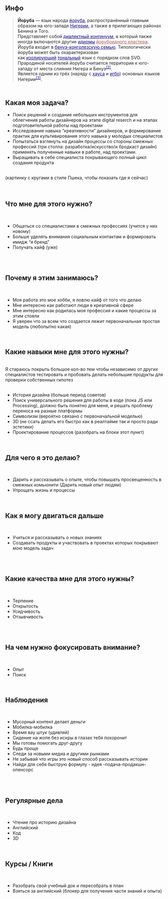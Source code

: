 <h2><b>Инфо</b></h2><blockquote style="margin-top: 0.5em; margin-bottom: 0.5em; line-height: inherit; color: rgb(34, 34, 34); font-size: 14px;"><b>Йо́руба</b>&nbsp;— язык народа&nbsp;<a href="https://ru.wikipedia.org/wiki/%D0%99%D0%BE%D1%80%D1%83%D0%B1%D0%B0_(%D0%BD%D0%B0%D1%80%D0%BE%D0%B4)" title="Йоруба (народ)" style="color: rgb(11, 0, 128); background-image: none; background-position: initial; background-size: initial; background-repeat: initial; background-attachment: initial; background-origin: initial; background-clip: initial;">йоруба</a>, распространённый главным образом на юго-западе&nbsp;<a href="https://ru.wikipedia.org/wiki/%D0%9D%D0%B8%D0%B3%D0%B5%D1%80%D0%B8%D1%8F" title="Нигерия" style="color: rgb(11, 0, 128); background-image: none; background-position: initial; background-size: initial; background-repeat: initial; background-attachment: initial; background-origin: initial; background-clip: initial;">Нигерии</a>, а также в прилегающих районах Бенина и Того.<br>Представляет собой&nbsp;<a href="https://ru.wikipedia.org/wiki/%D0%94%D0%B8%D0%B0%D0%BB%D0%B5%D0%BA%D1%82%D0%BD%D1%8B%D0%B9_%D0%BA%D0%BE%D0%BD%D1%82%D0%B8%D0%BD%D1%83%D1%83%D0%BC" title="Диалектный континуум" style="color: rgb(11, 0, 128); background-image: none; background-position: initial; background-size: initial; background-repeat: initial; background-attachment: initial; background-origin: initial; background-clip: initial;">диалектный континуум</a>, в который также иногда включаются другие&nbsp;<a href="https://ru.wikipedia.org/wiki/%D0%98%D0%B4%D0%B8%D0%BE%D0%BC" title="Идиом" style="color: rgb(11, 0, 128); background-image: none; background-position: initial; background-size: initial; background-repeat: initial; background-attachment: initial; background-origin: initial; background-clip: initial;">идиомы</a>&nbsp;<a href="https://ru.wikipedia.org/w/index.php?title=%D0%99%D0%BE%D1%80%D1%83%D0%B1%D0%BE%D0%B8%D0%B4%D0%BD%D1%8B%D0%B5_%D1%8F%D0%B7%D1%8B%D0%BA%D0%B8&amp;action=edit&amp;redlink=1" class="new" title="Йорубоидные языки (страница отсутствует)" style="color: rgb(165, 88, 88); background-image: none; background-position: initial; background-size: initial; background-repeat: initial; background-attachment: initial; background-origin: initial; background-clip: initial;">йорубоидного кластера</a>. Йоруба входит в&nbsp;<a href="https://ru.wikipedia.org/wiki/%D0%91%D0%B5%D0%BD%D1%83%D1%8D-%D0%BA%D0%BE%D0%BD%D0%B3%D0%BE%D0%BB%D0%B5%D0%B7%D1%81%D0%BA%D0%B8%D0%B5_%D1%8F%D0%B7%D1%8B%D0%BA%D0%B8" title="Бенуэ-конголезские языки" style="color: rgb(11, 0, 128); background-image: none; background-position: initial; background-size: initial; background-repeat: initial; background-attachment: initial; background-origin: initial; background-clip: initial;">бенуэ-конголезскую семью</a>. Типологически йоруба может быть охарактеризован как&nbsp;<a href="https://ru.wikipedia.org/wiki/%D0%98%D0%B7%D0%BE%D0%BB%D0%B8%D1%80%D1%83%D1%8E%D1%89%D0%B8%D0%B5_%D1%8F%D0%B7%D1%8B%D0%BA%D0%B8" class="mw-redirect" title="Изолирующие языки" style="color: rgb(11, 0, 128); background-image: none; background-position: initial; background-size: initial; background-repeat: initial; background-attachment: initial; background-origin: initial; background-clip: initial;">изолирующий</a>&nbsp;<a href="https://ru.wikipedia.org/wiki/%D0%A2%D0%BE%D0%BD_(%D0%BB%D0%B8%D0%BD%D0%B3%D0%B2%D0%B8%D1%81%D1%82%D0%B8%D0%BA%D0%B0)" title="Тон (лингвистика)" style="color: rgb(11, 0, 128); background-image: none; background-position: initial; background-size: initial; background-repeat: initial; background-attachment: initial; background-origin: initial; background-clip: initial;">тональный</a>&nbsp;язык с порядком слов SVO.<br>Прародиной носителей йоруба считается территория к юго-западу от места слияния Нигера и Бенуэ<sup id="cite_ref-Owolabi1207_2-0" class="reference" style="line-height: 1em; unicode-bidi: isolate; white-space: nowrap; font-size: 11.2px;"><a href="https://ru.wikipedia.org/wiki/%D0%99%D0%BE%D1%80%D1%83%D0%B1%D0%B0_(%D1%8F%D0%B7%D1%8B%D0%BA)#cite_note-Owolabi1207-2" style="color: rgb(11, 0, 128); background-image: none; background-position: initial; background-size: initial; background-repeat: initial; background-attachment: initial; background-origin: initial; background-clip: initial;">[2]</a></sup>.<br>Является одним из трёх (наряду с&nbsp;<a href="https://ru.wikipedia.org/wiki/%D0%A5%D0%B0%D1%83%D1%81%D0%B0_(%D1%8F%D0%B7%D1%8B%D0%BA)" title="Хауса (язык)" style="color: rgb(11, 0, 128); background-image: none; background-position: initial; background-size: initial; background-repeat: initial; background-attachment: initial; background-origin: initial; background-clip: initial;">хауса</a>&nbsp;и&nbsp;<a href="https://ru.wikipedia.org/wiki/%D0%98%D0%B3%D0%B1%D0%BE_(%D1%8F%D0%B7%D1%8B%D0%BA)" title="Игбо (язык)" style="color: rgb(11, 0, 128); background-image: none; background-position: initial; background-size: initial; background-repeat: initial; background-attachment: initial; background-origin: initial; background-clip: initial;">игбо</a>) основных языков Нигерии<sup id="cite_ref-Owolabi1209_3-0" class="reference" style="line-height: 1em; unicode-bidi: isolate; white-space: nowrap; font-size: 11.2px;"><a href="https://ru.wikipedia.org/wiki/%D0%99%D0%BE%D1%80%D1%83%D0%B1%D0%B0_(%D1%8F%D0%B7%D1%8B%D0%BA)#cite_note-Owolabi1209-3" style="color: rgb(11, 0, 128); background-image: none; background-position: initial; background-size: initial; background-repeat: initial; background-attachment: initial; background-origin: initial; background-clip: initial;">[3]</a></sup>.</blockquote><p style="margin-top: 0.5em; margin-bottom: 0.5em; line-height: inherit; color: rgb(34, 34, 34); font-size: 14px;"><br></p><div><h2><span class=" author-d-16z86ztz122z98z81zz82zz85zunv3z82zpqfnlc83z72zz72zz122zz72zh23uz66zz76zz72z29sz90z1xauz90zz83zaz85zz71zz79z"><b>Какая моя задача?</b></span></h2></div><ul class="listtype-bullet listindent1 list-bullet1"><li><span class=" author-d-16z86ztz122z98z81zz82zz85zunv3z82zpqfnlc83z72zz72zz122zz72zh23uz66zz76zz72z29sz90z1xauz90zz83zaz85zz71zz79z">Поиск решений и создание небольших инструментов для облегчения работы дизайнеров на этапе digital reserch и на этапах подготовительной работы над проектами</span></li><li><span class=" author-d-16z86ztz122z98z81zz82zz85zunv3z82zpqfnlc83z72zz72zz122zz72zh23uz66zz76zz72z29sz90z1xauz90zz83zaz85zz71zz79z">Исследование навыка</span><span class=" author-d-16z86ztz122z98z81zz82zz85zunv3z82zpqfnlc83z72zz72zz122zz72zh23uz66zz76zz72z29sz90z1xauz90zz83zaz85zz71zz79z s-ldquo"> </span><span class=" author-d-16z86ztz122z98z81zz82zz85zunv3z82zpqfnlc83z72zz72zz122zz72zh23uz66zz76zz72z29sz90z1xauz90zz83zaz85zz71zz79z h-ldquo">“креативности”</span><span class=" author-d-16z86ztz122z98z81zz82zz85zunv3z82zpqfnlc83z72zz72zz122zz72zh23uz66zz76zz72z29sz90z1xauz90zz83zaz85zz71zz79z"> дизайнеров, и формирование практик для культивирования этого навыка у молодых специалистов</span></li><li><span class=" author-d-16z86ztz122z98z81zz82zz85zunv3z82zpqfnlc83z72zz72zz122zz72zh23uz66zz76zz72z29sz90z1xauz90zz83zaz85zz71zz79z">Попытаться взглянуть на дизайн процессы со стороны смежных профессий</span><span class=" author-d-16z86ztz122z98z81zz82zz85zunv3z82zpqfnlc83z72zz72zz122zz72zh23uz66zz76zz72z29sz90z1xauz90zz83zaz85zz71zz79z s-lparen"> </span><span class=" author-d-16z86ztz122z98z81zz82zz85zunv3z82zpqfnlc83z72zz72zz122zz72zh23uz66zz76zz72z29sz90z1xauz90zz83zaz85zz71zz79z h-lparen">(три</span><span class=" author-d-16z86ztz122z98z81zz82zz85zunv3z82zpqfnlc83z72zz72zz122zz72zh23uz66zz76zz72z29sz90z1xauz90zz83zaz85zz71zz79z"> столпа: разработка/искусство/и бродкаст дизайн) применять полученные навыки в работе, над проектами.</span></li><li><span class=" author-d-16z86ztz122z98z81zz82zz85zunv3z82zpqfnlc83z72zz72zz122zz72zh23uz66zz76zz72z29sz90z1xauz90zz83zaz85zz71zz79z">Выращивать в себе специалиста покрывающего полный цикл создания продукта</span></li></ul><div><br></div><div><span class=" author-d-16z86ztz122z98z81zz82zz85zunv3z82zpqfnlc83z72zz72zz122zz72zh23uz66zz76zz72z29sz90z1xauz90zz83zaz85zz71zz79z">(картинку с кругами в стиле Пшека, чтобы показать где я сейчас)</span></div><div><br></div><div><br></div><div><h2><span class=" author-d-16z86ztz122z98z81zz82zz85zunv3z82zpqfnlc83z72zz72zz122zz72zh23uz66zz76zz72z29sz90z1xauz90zz83zaz85zz71zz79z"><b>Что мне для этого нужно?</b></span></h2></div><div><br></div><ul class="listtype-bullet listindent1 list-bullet1"><li><span class=" author-d-16z86ztz122z98z81zz82zz85zunv3z82zpqfnlc83z72zz72zz122zz72zh23uz66zz76zz72z29sz90z1xauz90zz83zaz85zz71zz79z">Общаться со специалистами в смежных профессиях</span><span class=" author-d-16z86ztz122z98z81zz82zz85zunv3z82zpqfnlc83z72zz72zz122zz72zh23uz66zz76zz72z29sz90z1xauz90zz83zaz85zz71zz79z s-lparen"> </span><span class=" author-d-16z86ztz122z98z81zz82zz85zunv3z82zpqfnlc83z72zz72zz122zz72zh23uz66zz76zz72z29sz90z1xauz90zz83zaz85zz71zz79z h-lparen">(учится</span><span class=" author-d-16z86ztz122z98z81zz82zz85zunv3z82zpqfnlc83z72zz72zz122zz72zh23uz66zz76zz72z29sz90z1xauz90zz83zaz85zz71zz79z"> у них новому)</span></li><li><span class=" author-d-16z86ztz122z98z81zz82zz85zunv3z82zpqfnlc83z72zz72zz122zz72zh23uz66zz76zz72z29sz90z1xauz90zz83zaz85zz71zz79z">Больше уделять внимания социальным контактам и формировать имидж</span><span class=" author-d-16z86ztz122z98z81zz82zz85zunv3z82zpqfnlc83z72zz72zz122zz72zh23uz66zz76zz72z29sz90z1xauz90zz83zaz85zz71zz79z s-ldquo"> </span><span class=" author-d-16z86ztz122z98z81zz82zz85zunv3z82zpqfnlc83z72zz72zz122zz72zh23uz66zz76zz72z29sz90z1xauz90zz83zaz85zz71zz79z h-ldquo">“я</span><span class=" author-d-16z86ztz122z98z81zz82zz85zunv3z82zpqfnlc83z72zz72zz122zz72zh23uz66zz76zz72z29sz90z1xauz90zz83zaz85zz71zz79z"> бренд”</span></li><li><span class=" author-d-16z86ztz122z98z81zz82zz85zunv3z82zpqfnlc83z72zz72zz122zz72zh23uz66zz76zz72z29sz90z1xauz90zz83zaz85zz71zz79z">Получать кайф</span><span class=" author-d-16z86ztz122z98z81zz82zz85zunv3z82zpqfnlc83z72zz72zz122zz72zh23uz66zz76zz72z29sz90z1xauz90zz83zaz85zz71zz79z s-lparen"> </span><span class=" author-d-16z86ztz122z98z81zz82zz85zunv3z82zpqfnlc83z72zz72zz122zz72zh23uz66zz76zz72z29sz90z1xauz90zz83zaz85zz71zz79z h-lparen">(уже)</span></li></ul><div><br></div><div><br></div><div><h2><span class=" author-d-16z86ztz122z98z81zz82zz85zunv3z82zpqfnlc83z72zz72zz122zz72zh23uz66zz76zz72z29sz90z1xauz90zz83zaz85zz71zz79z"><b>Почему я этим занимаюсь?</b></span></h2></div><div><br></div><ul class="listtype-bullet listindent1 list-bullet1"><li><span class=" author-d-16z86ztz122z98z81zz82zz85zunv3z82zpqfnlc83z72zz72zz122zz72zh23uz66zz76zz72z29sz90z1xauz90zz83zaz85zz71zz79z">Моя работа это мое хобби, я ловлю кайф от того что делаю</span></li><li><span class=" author-d-16z86ztz122z98z81zz82zz85zunv3z82zpqfnlc83z72zz72zz122zz72zh23uz66zz76zz72z29sz90z1xauz90zz83zaz85zz71zz79z">Мне интересно как работают люди в креативной сфере</span></li><li><span class=" author-d-16z86ztz122z98z81zz82zz85zunv3z82zpqfnlc83z72zz72zz122zz72zh23uz66zz76zz72z29sz90z1xauz90zz83zaz85zz71zz79z">Мне интересно как родилась моя профессия и какие процессы за этим стояли</span></li><li><span class=" author-d-16z86ztz122z98z81zz82zz85zunv3z82zpqfnlc83z72zz72zz122zz72zh23uz66zz76zz72z29sz90z1xauz90zz83zaz85zz71zz79z">Я уверен что за всем что создается лежит первоначальная простая модель</span><span class=" author-d-16z86ztz122z98z81zz82zz85zunv3z82zpqfnlc83z72zz72zz122zz72zh23uz66zz76zz72z29sz90z1xauz90zz83zaz85zz71zz79z s-lparen"> </span><span class=" author-d-16z86ztz122z98z81zz82zz85zunv3z82zpqfnlc83z72zz72zz122zz72zh23uz66zz76zz72z29sz90z1xauz90zz83zaz85zz71zz79z h-lparen">(любопытно</span><span class=" author-d-16z86ztz122z98z81zz82zz85zunv3z82zpqfnlc83z72zz72zz122zz72zh23uz66zz76zz72z29sz90z1xauz90zz83zaz85zz71zz79z"> какая)</span></li></ul><div><br></div><div><h2><span class=" author-d-16z86ztz122z98z81zz82zz85zunv3z82zpqfnlc83z72zz72zz122zz72zh23uz66zz76zz72z29sz90z1xauz90zz83zaz85zz71zz79z"><b>Какие навыки мне для этого нужны?</b></span></h2></div><div><br></div><div><span class=" author-d-16z86ztz122z98z81zz82zz85zunv3z82zpqfnlc83z72zz72zz122zz72zh23uz66zz76zz72z29sz90z1xauz90zz83zaz85zz71zz79z">Я стараюсь покрыть большое кол-во тем чтобы независимо от других специалистов тестировать и пробовать делать небольшие продукты для проверки собственных гипотез</span></div><div><br></div><ul class="listtype-bullet listindent1 list-bullet1"><li><span class=" author-d-16z86ztz122z98z81zz82zz85zunv3z82zpqfnlc83z72zz72zz122zz72zh23uz66zz76zz72z29sz90z1xauz90zz83zaz85zz71zz79z">История дизайна</span><span class=" author-d-16z86ztz122z98z81zz82zz85zunv3z82zpqfnlc83z72zz72zz122zz72zh23uz66zz76zz72z29sz90z1xauz90zz83zaz85zz71zz79z s-lparen"> </span><span class=" author-d-16z86ztz122z98z81zz82zz85zunv3z82zpqfnlc83z72zz72zz122zz72zh23uz66zz76zz72z29sz90z1xauz90zz83zaz85zz71zz79z h-lparen">(больше</span><span class=" author-d-16z86ztz122z98z81zz82zz85zunv3z82zpqfnlc83z72zz72zz122zz72zh23uz66zz76zz72z29sz90z1xauz90zz83zaz85zz71zz79z"> период советов)</span></li><li><span class=" author-d-16z86ztz122z98z81zz82zz85zunv3z82zpqfnlc83z72zz72zz122zz72zh23uz66zz76zz72z29sz90z1xauz90zz83zaz85zz71zz79z">Поиск универсального решения для работы в коде</span><span class=" author-d-16z86ztz122z98z81zz82zz85zunv3z82zpqfnlc83z72zz72zz122zz72zh23uz66zz76zz72z29sz90z1xauz90zz83zaz85zz71zz79z s-lparen"> </span><span class=" author-d-16z86ztz122z98z81zz82zz85zunv3z82zpqfnlc83z72zz72zz122zz72zh23uz66zz76zz72z29sz90z1xauz90zz83zaz85zz71zz79z h-lparen">(пока</span><span class=" author-d-16z86ztz122z98z81zz82zz85zunv3z82zpqfnlc83z72zz72zz122zz72zh23uz66zz76zz72z29sz90z1xauz90zz83zaz85zz71zz79z"> JS или Processing), должно быть понятно для меня, и решать проблему переноса на разные платформы</span></li><li><span class=" author-d-16z86ztz122z98z81zz82zz85zunv3z82zpqfnlc83z72zz72zz122zz72zh23uz66zz76zz72z29sz90z1xauz90zz83zaz85zz71zz79z">Символизм</span><span class=" author-d-16z86ztz122z98z81zz82zz85zunv3z82zpqfnlc83z72zz72zz122zz72zh23uz66zz76zz72z29sz90z1xauz90zz83zaz85zz71zz79z s-lparen"> </span><span class=" author-d-16z86ztz122z98z81zz82zz85zunv3z82zpqfnlc83z72zz72zz122zz72zh23uz66zz76zz72z29sz90z1xauz90zz83zaz85zz71zz79z h-lparen">(вероятно</span><span class=" author-d-16z86ztz122z98z81zz82zz85zunv3z82zpqfnlc83z72zz72zz122zz72zh23uz66zz76zz72z29sz90z1xauz90zz83zaz85zz71zz79z"> связано с первоначальной моделью)</span></li><li><span class=" author-d-16z86ztz122z98z81zz82zz85zunv3z82zpqfnlc83z72zz72zz122zz72zh23uz66zz76zz72z29sz90z1xauz90zz83zaz85zz71zz79z">3D</span><span class=" author-d-16z86ztz122z98z81zz82zz85zunv3z82zpqfnlc83z72zz72zz122zz72zh23uz66zz76zz72z29sz90z1xauz90zz83zaz85zz71zz79z s-lparen"> </span><span class=" author-d-16z86ztz122z98z81zz82zz85zunv3z82zpqfnlc83z72zz72zz122zz72zh23uz66zz76zz72z29sz90z1xauz90zz83zaz85zz71zz79z h-lparen">(не</span><span class=" author-d-16z86ztz122z98z81zz82zz85zunv3z82zpqfnlc83z72zz72zz122zz72zh23uz66zz76zz72z29sz90z1xauz90zz83zaz85zz71zz79z"> ссать делать его быстро как в реалтайме так и просто ради эстетики)</span></li><li><span class=" author-d-16z86ztz122z98z81zz82zz85zunv3z82zpqfnlc83z72zz72zz122zz72zh23uz66zz76zz72z29sz90z1xauz90zz83zaz85zz71zz79z">Проектирование процессов</span><span class=" author-d-16z86ztz122z98z81zz82zz85zunv3z82zpqfnlc83z72zz72zz122zz72zh23uz66zz76zz72z29sz90z1xauz90zz83zaz85zz71zz79z s-lparen"> </span><span class=" author-d-16z86ztz122z98z81zz82zz85zunv3z82zpqfnlc83z72zz72zz122zz72zh23uz66zz76zz72z29sz90z1xauz90zz83zaz85zz71zz79z h-lparen">(разобрать</span><span class=" author-d-16z86ztz122z98z81zz82zz85zunv3z82zpqfnlc83z72zz72zz122zz72zh23uz66zz76zz72z29sz90z1xauz90zz83zaz85zz71zz79z"> на блоки этот пункт)</span></li></ul><div><br></div><div><h2><span class=" author-d-16z86ztz122z98z81zz82zz85zunv3z82zpqfnlc83z72zz72zz122zz72zh23uz66zz76zz72z29sz90z1xauz90zz83zaz85zz71zz79z"><b>Для чего я это делаю?</b></span></h2></div><div><br></div><ul class="listtype-bullet listindent1 list-bullet1"><li><span class=" author-d-16z86ztz122z98z81zz82zz85zunv3z82zpqfnlc83z72zz72zz122zz72zh23uz66zz76zz72z29sz90z1xauz90zz83zaz85zz71zz79z">Дарить и рассказывать о опыте, чтобы повышать просвещенность в смежных комьюнити</span><span class=" author-d-16z86ztz122z98z81zz82zz85zunv3z82zpqfnlc83z72zz72zz122zz72zh23uz66zz76zz72z29sz90z1xauz90zz83zaz85zz71zz79z s-lparen"> </span><span class=" author-d-16z86ztz122z98z81zz82zz85zunv3z82zpqfnlc83z72zz72zz122zz72zh23uz66zz76zz72z29sz90z1xauz90zz83zaz85zz71zz79z h-lparen">(Дарить</span><span class=" author-d-16z86ztz122z98z81zz82zz85zunv3z82zpqfnlc83z72zz72zz122zz72zh23uz66zz76zz72z29sz90z1xauz90zz83zaz85zz71zz79z"> новый опыт людям) &nbsp;</span></li><li><span class=" author-d-16z86ztz122z98z81zz82zz85zunv3z82zpqfnlc83z72zz72zz122zz72zh23uz66zz76zz72z29sz90z1xauz90zz83zaz85zz71zz79z">Упрощать жизнь и процессы</span></li></ul><div><br></div><div><h2><span class=" author-d-16z86ztz122z98z81zz82zz85zunv3z82zpqfnlc83z72zz72zz122zz72zh23uz66zz76zz72z29sz90z1xauz90zz83zaz85zz71zz79z"><b>Как я могу двигаться дальше</b></span></h2></div><div><br></div><ul class="listtype-bullet listindent1 list-bullet1"><li><span class=" author-d-16z86ztz122z98z81zz82zz85zunv3z82zpqfnlc83z72zz72zz122zz72zh23uz66zz76zz72z29sz90z1xauz90zz83zaz85zz71zz79z">Учиться и рассказывать о новых знаниях</span></li><li><span class=" author-d-16z86ztz122z98z81zz82zz85zunv3z82zpqfnlc83z72zz72zz122zz72zh23uz66zz76zz72z29sz90z1xauz90zz83zaz85zz71zz79z">Создавать продукты и участвовать в проектах которых покрывают мою модель задач</span></li></ul><div><br></div><div><br></div><div><h2><span class=" author-d-16z86ztz122z98z81zz82zz85zunv3z82zpqfnlc83z72zz72zz122zz72zh23uz66zz76zz72z29sz90z1xauz90zz83zaz85zz71zz79z"><b>Какие качества мне для этого нужны?</b></span></h2></div><div><br></div><ul class="listtype-bullet listindent1 list-bullet1"><li><span class=" author-d-16z86ztz122z98z81zz82zz85zunv3z82zpqfnlc83z72zz72zz122zz72zh23uz66zz76zz72z29sz90z1xauz90zz83zaz85zz71zz79z">Терпение</span></li><li><span class=" author-d-16z86ztz122z98z81zz82zz85zunv3z82zpqfnlc83z72zz72zz122zz72zh23uz66zz76zz72z29sz90z1xauz90zz83zaz85zz71zz79z">Открытость</span></li><li><span class=" author-d-16z86ztz122z98z81zz82zz85zunv3z82zpqfnlc83z72zz72zz122zz72zh23uz66zz76zz72z29sz90z1xauz90zz83zaz85zz71zz79z">Усидчивость</span></li><li><span class=" author-d-16z86ztz122z98z81zz82zz85zunv3z82zpqfnlc83z72zz72zz122zz72zh23uz66zz76zz72z29sz90z1xauz90zz83zaz85zz71zz79z">Отзывчивость</span></li></ul><div><br></div><div><br></div><div><h2><span class=" author-d-16z86ztz122z98z81zz82zz85zunv3z82zpqfnlc83z72zz72zz122zz72zh23uz66zz76zz72z29sz90z1xauz90zz83zaz85zz71zz79z"><b>На чем нужно фокусировать внимание?</b></span></h2></div><div><br></div><ul class="listtype-bullet listindent1 list-bullet1"><li><span class=" author-d-16z86ztz122z98z81zz82zz85zunv3z82zpqfnlc83z72zz72zz122zz72zh23uz66zz76zz72z29sz90z1xauz90zz83zaz85zz71zz79z">Опыт&nbsp;</span></li><li><span class=" author-d-16z86ztz122z98z81zz82zz85zunv3z82zpqfnlc83z72zz72zz122zz72zh23uz66zz76zz72z29sz90z1xauz90zz83zaz85zz71zz79z">Поиск</span></li></ul><div><br></div><div><h2><span class=" author-d-16z86ztz122z98z81zz82zz85zunv3z82zpqfnlc83z72zz72zz122zz72zh23uz66zz76zz72z29sz90z1xauz90zz83zaz85zz71zz79z"><b>Наблюдения</b></span></h2></div><div><br></div><ul class="listtype-bullet listindent1 list-bullet1"><li><span class=" author-d-16z86ztz122z98z81zz82zz85zunv3z82zpqfnlc83z72zz72zz122zz72zh23uz66zz76zz72z29sz90z1xauz90zz83zaz85zz71zz79z">Мусорный контент делает деньги</span></li><li><span class=" author-d-16z86ztz122z98z81zz82zz85zunv3z82zpqfnlc83z72zz72zz122zz72zh23uz66zz76zz72z29sz90z1xauz90zz83zaz85zz71zz79z">Мобилка-мобилка</span></li><li><span class=" author-d-16z86ztz122z98z81zz82zz85zunv3z82zpqfnlc83z72zz72zz122zz72zh23uz66zz76zz72z29sz90z1xauz90zz83zaz85zz71zz79z">Время вау штук</span><span class=" author-d-16z86ztz122z98z81zz82zz85zunv3z82zpqfnlc83z72zz72zz122zz72zh23uz66zz76zz72z29sz90z1xauz90zz83zaz85zz71zz79z s-lparen"> </span><span class=" author-d-16z86ztz122z98z81zz82zz85zunv3z82zpqfnlc83z72zz72zz122zz72zh23uz66zz76zz72z29sz90z1xauz90zz83zaz85zz71zz79z h-lparen">(удивляй)</span></li><li><span class=" author-d-16z86ztz122z98z81zz82zz85zunv3z82zpqfnlc83z72zz72zz122zz72zh23uz66zz76zz72z29sz90z1xauz90zz83zaz85zz71zz79z">Сидение на жопе без искры в глазах тебя похоронит</span></li><li><span class=" author-d-16z86ztz122z98z81zz82zz85zunv3z82zpqfnlc83z72zz72zz122zz72zh23uz66zz76zz72z29sz90z1xauz90zz83zaz85zz71zz79z">Мы готовы помогать друг-другу</span></li><li><span class=" author-d-16z86ztz122z98z81zz82zz85zunv3z82zpqfnlc83z72zz72zz122zz72zh23uz66zz76zz72z29sz90z1xauz90zz83zaz85zz71zz79z">Будь проще&nbsp;</span></li><li><span class=" author-d-16z86ztz122z98z81zz82zz85zunv3z82zpqfnlc83z72zz72zz122zz72zh23uz66zz76zz72z29sz90z1xauz90zz83zaz85zz71zz79z">Следи за новыми медиа и другими рынками</span></li><li><span class=" author-d-16z86ztz122z98z81zz82zz85zunv3z82zpqfnlc83z72zz72zz122zz72zh23uz66zz76zz72z29sz90z1xauz90zz83zaz85zz71zz79z">Не забывай что игры это новый способ рассказывать истории</span></li><li><span class=" author-d-16z86ztz122z98z81zz82zz85zunv3z82zpqfnlc83z72zz72zz122zz72zh23uz66zz76zz72z29sz90z1xauz90zz83zaz85zz71zz79z">Найди для себя быструю формулу - идея</span><span class=" author-d-16z86ztz122z98z81zz82zz85zunv3z82zpqfnlc83z72zz72zz122zz72zh23uz66zz76zz72z29sz90z1xauz90zz83zaz85zz71zz79z s-hyphen"> </span><span class=" author-d-16z86ztz122z98z81zz82zz85zunv3z82zpqfnlc83z72zz72zz122zz72zh23uz66zz76zz72z29sz90z1xauz90zz83zaz85zz71zz79z h-hyphen">-подача-продакшн-опенсорс</span></li></ul><div><br></div><div><br></div><div><h2><span class=" author-d-16z86ztz122z98z81zz82zz85zunv3z82zpqfnlc83z72zz72zz122zz72zh23uz66zz76zz72z29sz90z1xauz90zz83zaz85zz71zz79z"><b>Регулярные дела</b></span></h2></div><div><br></div><ul class="listtype-bullet listindent1 list-bullet1"><li><span class=" author-d-16z86ztz122z98z81zz82zz85zunv3z82zpqfnlc83z72zz72zz122zz72zh23uz66zz76zz72z29sz90z1xauz90zz83zaz85zz71zz79z">Чтение про историю дизайна</span></li><li><span class=" author-d-16z86ztz122z98z81zz82zz85zunv3z82zpqfnlc83z72zz72zz122zz72zh23uz66zz76zz72z29sz90z1xauz90zz83zaz85zz71zz79z">Английский</span></li><li><span class=" author-d-16z86ztz122z98z81zz82zz85zunv3z82zpqfnlc83z72zz72zz122zz72zh23uz66zz76zz72z29sz90z1xauz90zz83zaz85zz71zz79z">Код</span></li><li><span class=" author-d-16z86ztz122z98z81zz82zz85zunv3z82zpqfnlc83z72zz72zz122zz72zh23uz66zz76zz72z29sz90z1xauz90zz83zaz85zz71zz79z">3D</span></li></ul><div><br></div><div><h2><span class=" author-d-16z86ztz122z98z81zz82zz85zunv3z82zpqfnlc83z72zz72zz122zz72zh23uz66zz76zz72z29sz90z1xauz90zz83zaz85zz71zz79z"><b>Курсы / Книги</b></span></h2></div><div><br></div><ul class="listtype-bullet listindent1 list-bullet1"><li><span class=" author-d-16z86ztz122z98z81zz82zz85zunv3z82zpqfnlc83z72zz72zz122zz72zh23uz66zz76zz72z29sz90z1xauz90zz83zaz85zz71zz79z">Разобрать свой учебный док и пересобрать в план</span></li><li><span class=" author-d-16z86ztz122z98z81zz82zz85zunv3z82zpqfnlc83z72zz72zz122zz72zh23uz66zz76zz72z29sz90z1xauz90zz83zaz85zz71zz79z">Взяться за английский</span><span class=" author-d-16z86ztz122z98z81zz82zz85zunv3z82zpqfnlc83z72zz72zz122zz72zh23uz66zz76zz72z29sz90z1xauz90zz83zaz85zz71zz79z s-lparen"> </span><span class=" author-d-16z86ztz122z98z81zz82zz85zunv3z82zpqfnlc83z72zz72zz122zz72zh23uz66zz76zz72z29sz90z1xauz90zz83zaz85zz71zz79z h-lparen">(блокер</span><span class=" author-d-16z86ztz122z98z81zz82zz85zunv3z82zpqfnlc83z72zz72zz122zz72zh23uz66zz76zz72z29sz90z1xauz90zz83zaz85zz71zz79z"> для получения части знаний и опыта)</span></li></ul><p style="margin-top: 0.5em; margin-bottom: 0.5em; line-height: inherit; color: rgb(34, 34, 34); font-size: 14px;"><b><br></b></p><p style="margin-top: 0.5em; margin-bottom: 0.5em; line-height: inherit; color: rgb(34, 34, 34); font-size: 14px;"><b><br></b></p><p style="margin-top: 0.5em; margin-bottom: 0.5em; line-height: inherit; color: rgb(34, 34, 34); font-size: 14px;"><b><br></b></p><p style="margin-top: 0.5em; margin-bottom: 0.5em; line-height: inherit; color: rgb(34, 34, 34); font-size: 14px;"><b><br></b></p>